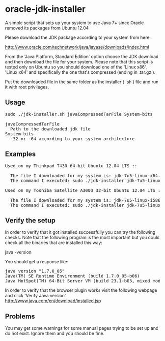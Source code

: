 oracle-jdk-installer
====================

A simple script that sets up your system to use Java 7+ since Oracle removed its packages from Ubuntu 12.04

Please download the JDK package according to your system from here:

http://www.oracle.com/technetwork/java/javase/downloads/index.html

From the 'Java Platform, Standard Edition' option choose the JDK download and then download the file for your system. Please note that this script is tested only on Ubuntu so you should download one of the 'Linux x86', 'Linux x64' and specifically the one that's compressed (ending in .tar.gz ).

Put the downloaded file in the same folder as the installer ( .sh ) file and run it with root privileges.

Usage
-----
<pre>
sudo ./jdk-installer.sh javaCompressedTarFile System-bits

javaCompressedTarFile
  Path to the downloaded jdk file
System-bits
  -32 or -64 according to your system architecture
</pre>


Examples
--------

<pre>
Used on my Thinkpad T430 64-bit Ubuntu 12.04 LTS ::

  The file I downloaded for my system is: jdk-7u5-linux-x64.tar.gz
  The command I executed: sudo ./jdk-installer jdk-7u5-linux-x64.tar.gz -64
  
Used on my Toshiba Satellite A300D 32-bit Ubuntu 12.04 LTS ::

  The file I downloaded for my system is: jdk-7u5-linux-i586.tar.gz
  The command I executed: sudo ./jdk-installer jdk-7u5-linux-i586.tar.gz -32
</pre>

Verify the setup
----------------
In order to verify that it got installed successfully you can try the following checks. Note that the following program is the most important but you could check all the binaries that are installed this way:

java -version

You should get a response like:
<pre>
java version "1.7.0_05"
Java(TM) SE Runtime Environment (build 1.7.0_05-b06)
Java HotSpot(TM) 64-Bit Server VM (build 23.1-b03, mixed mode)
</pre>
In order to verify that the browser plugin works visit the following webpage and click 'Verify Java version'
http://www.java.com/en/download/installed.jsp

Problems
--------
You may get some warnings for some manual pages trying to be set up and do not exist. Ignore them and you should be fine.
